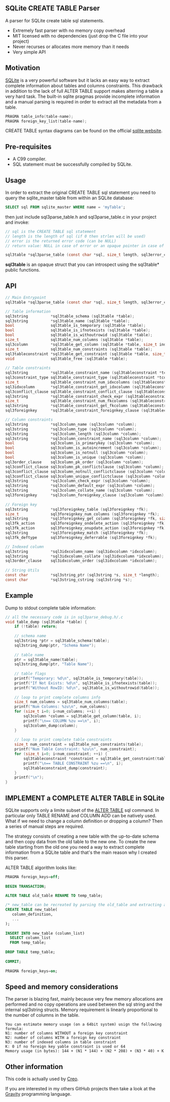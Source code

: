## SQLite CREATE TABLE Parser
A parser for SQLite create table sql statements.

* Extremely fast parser with no memory copy overhead
* MIT licensed with no dependencies (just drop the C file into your project)
* Never recurses or allocates more memory than it needs
* Very simple API 

## Motivation
[SQLite](https://www.sqlite.org/) is a very powerful software but it lacks an easy way to extract complete information about tables and columns constraints. This drawback in addition to the lack of full ALTER TABLE support makes alterring a table a very hard task. The built-in sqlite pragmas provide incomplete information and a manual parsing is required in order to extract all the metadata from a table.
```c
PRAGMA table_info(table-name);  
PRAGMA foreign_key_list(table-name);
```
CREATE TABLE syntax diagrams can be found on the official [sqlite website](https://www.sqlite.org/lang_createtable.html).

## Pre-requisites
- A C99 compiler.
- SQL statement must be successfully compiled by SQLite.

## Usage
In order to extract the original CREATE TABLE sql statement you need to query the sqlite_master table from within an SQLite database:
```sql
SELECT sql FROM sqlite_master WHERE name = 'myTable';
```

then just include sql3parse_table.h and sql3parse_table.c in your project and invoke:
```c
// sql is the CREATE TABLE sql statement
// length is the length of sql (if 0 then strlen will be used)
// error is the returned error code (can be NULL)
// return value: NULL in case of error or an opaque pointer in case of success

sql3table *sql3parse_table (const char *sql, size_t length, sql3error_code *error);
```
**sql3table** is an opaque struct that you can introspect using the sql3table* public functions.

## API
```c
// Main Entrypoint
sql3table *sql3parse_table (const char *sql, size_t length, sql3error_code *error);

// Table information
sql3string          *sql3table_schema (sql3table *table);
sql3string          *sql3table_name (sql3table *table);
bool                sql3table_is_temporary (sql3table *table);
bool                sql3table_is_ifnotexists (sql3table *table);
bool                sql3table_is_withoutrowid (sql3table *table);
size_t              sql3table_num_columns (sql3table *table);
sql3column          *sql3table_get_column (sql3table *table, size_t index);
size_t              sql3table_num_constraints (sql3table *table);
sql3tableconstraint *sql3table_get_constraint (sql3table *table, size_t index);
void                sql3table_free (sql3table *table);
	
// Table constraints
sql3string          *sql3table_constraint_name (sql3tableconstraint *tconstraint);
sql3constraint_type sql3table_constraint_type (sql3tableconstraint *tconstraint);
size_t              sql3table_constraint_num_idxcolumns (sql3tableconstraint *tconstraint);
sql3idxcolumn       *sql3table_constraint_get_idxcolumn (sql3tableconstraint *tconstraint, size_t index);
sql3conflict_clause sql3table_constraint_conflict_clause (sql3tableconstraint *tconstraint);
sql3string          *sql3table_constraint_check_expr (sql3tableconstraint *tconstraint);
size_t              sql3table_constraint_num_fkcolumns (sql3tableconstraint *tconstraint);
sql3string          *sql3table_constraint_get_fkcolumn (sql3tableconstraint *tconstraint, size_t index);
sql3foreignkey      *sql3table_constraint_foreignkey_clause (sql3tableconstraint *tconstraint);

// Column constraints
sql3string          *sql3column_name (sql3column *column);
sql3string          *sql3column_type (sql3column *column);
sql3string          *sql3column_length (sql3column *column);
sql3string          *sql3column_constraint_name (sql3column *column);
bool                sql3column_is_primarykey (sql3column *column);
bool                sql3column_is_autoincrement (sql3column *column);
bool                sql3column_is_notnull (sql3column *column);
bool                sql3column_is_unique (sql3column *column);
sql3order_clause    sql3column_pk_order (sql3column *column);
sql3conflict_clause sql3column_pk_conflictclause (sql3column *column);
sql3conflict_clause sql3column_notnull_conflictclause (sql3column *column);
sql3conflict_clause sql3column_unique_conflictclause (sql3column *column);
sql3string          *sql3column_check_expr (sql3column *column);
sql3string          *sql3column_default_expr (sql3column *column);
sql3string          *sql3column_collate_name (sql3column *column);
sql3foreignkey      *sql3column_foreignkey_clause (sql3column *column);
	
// Foreign key
sql3string          *sql3foreignkey_table (sql3foreignkey *fk);
size_t              sql3foreignkey_num_columns (sql3foreignkey *fk);
sql3string          *sql3foreignkey_get_column (sql3foreignkey *fk, size_t index);
sql3fk_action       sql3foreignkey_ondelete_action (sql3foreignkey *fk);
sql3fk_action       sql3foreignkey_onupdate_action (sql3foreignkey *fk);
sql3string          *sql3foreignkey_match (sql3foreignkey *fk);
sql3fk_deftype      sql3foreignkey_deferrable (sql3foreignkey *fk);

// Indexed column
sql3string          *sql3idxcolumn_name (sql3idxcolumn *idxcolumn);
sql3string          *sql3idxcolumn_collate (sql3idxcolumn *idxcolumn);
sql3order_clause    sql3idxcolumn_order (sql3idxcolumn *idxcolumn);
	
// String Utils
const char          *sql3string_ptr (sql3string *s, size_t *length);
const char          *sql3string_cstring (sql3string *s);
```

## Example
Dump to stdout complete table information:
```c
// all the necessary code is in sql3parse_debug.h/.c
void table_dump (sql3table *table) {
    if (!table) return;
    
    // schema name
    sql3string *ptr = sql3table_schema(table);
    sql3string_dump(ptr, "Schema Name");
    
    // table name
    ptr = sql3table_name(table);
    sql3string_dump(ptr, "Table Name");
    
    // table flags
    printf("Temporary: %d\n", sql3table_is_temporary(table));
    printf("If Not Exists: %d\n", sql3table_is_ifnotexists(table));
    printf("Without RowID: %d\n", sql3table_is_withoutrowid(table));
    
    // loop to print complete columns info
    size_t num_columns = sql3table_num_columns(table);
    printf("Num Columns: %zu\n", num_columns);
    for (size_t i=0; i<num_columns; ++i) {
        sql3column *column = sql3table_get_column(table, i);
        printf("\n== COLUMN %zu ==\n", i);
        sql3column_dump(column);
    }
    
    // loop to print complete table constraints
    size_t num_constraint = sql3table_num_constraints(table);
    printf("Num Table Constraint: %zu\n", num_constraint);
    for (size_t i=0; i<num_constraint; ++i) {
        sql3tableconstraint *constraint = sql3table_get_constraint(table, i);
        printf("\n== TABLE CONSTRAINT %zu ==\n", i);
        sql3tableconstraint_dump(constraint);
    }
    printf("\n");
}
```

## IMPLEMENT a COMPLETE ALTER TABLE in SQLite
SQLite supports only a limite subset of the [ALTER TABLE](https://www.sqlite.org/lang_altertable.html) sql command. In particular only TABLE RENAME and COLUMN ADD can be natively used. What if we need to change a column definition or dropping a column? Then a series of manual steps are required.


The strategy consists of creating a new table with the up-to-date schema and then copy data from the old table to the new one. To create the new table starting from the old one you need a way to extract complete information from a SQLite table and that's the main reason why I created this parser.


ALTER TABLE algorithm looks like:
```sql
PRAGMA foreign_keys=off;
 
BEGIN TRANSACTION;
 
ALTER TABLE old_table RENAME TO temp_table;

/* new_table can be recreated by parsing the old_table and extracting all relevant information using this repo */
CREATE TABLE new_table(
   column_definition,
   ...
);
 
INSERT INTO new_table (column_list)
  SELECT column_list
  FROM temp_table;
 
DROP TABLE temp_table;
 
COMMIT;
 
PRAGMA foreign_keys=on;
```


## Speed and memory considerations
The parser is blazing fast, mainly because very few memory allocations are performed and no copy operations are used between the sql string and the internal sql3string structs. Memory requirement is linearly proportional to the number of columns in the table.
```
You can estimate memory usage (on a 64bit system) usign the following formula:
N1: number of columns WITHOUT a foreign key constraint
N2: number of columns WITH a foreign key constraint
N3: number of indexed columns in table constraint
K: 0 if no foreign key yable constraint is used or 64
Memory usage (in bytes): 144 + (N1 * 144) + (N2 * 208) + (N3 * 40) + K
```

## Other information
This code is actually used by [Creo](https://creolabs.com).

If you are interested in my others GitHub projects then take a look at the [Gravity](https://github.com/marcobambini/gravity) programming language.
